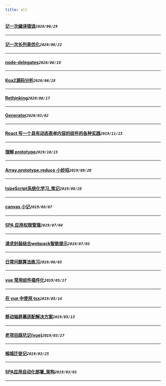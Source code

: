 ```yaml
---
title: all
---
```

 #### [记一次编译错误](/blog/20200629_lookAtError.md)_`2020/06/29`_
*****
 #### [记一次长列表优化](/blog/20200622_longListOptmize.md)_`2020/06/22`_
*****
 #### [node-delegates](/blog/20200619_delegatesJs.md)_`2020/06/19`_
*****
 #### [Koa2源码分析](/blog/20200618_koa_advantage.md)_`2020/06/18`_
*****
 #### [Rethinking](/blog/20200617_rethinking.md)_`2020/06/17`_
*****
 #### [Generator](/blog/20200302_generate.md)_`2020/03/02`_
*****
 #### [React 写一个具有动态表单内容的组件的各种实践](/blog/20191115_react_model_batter_practice.md)_`2019/11/15`_
*****
 #### [理解 prototype](/blog/20191015_prototype.md)_`2019/10/15`_
*****
 #### [Array.prototype.reduce 小妙招](/blog/20190920_js_reduce.md)_`2019/09/20`_
*****
 #### [typeScript系统化学习_笔记](/blog/20190828_ts_note.md)_`2019/08/28`_
*****
 #### [canvas 小记](/blog/20190807_canvasTips.md)_`2019/08/07`_
*****
 #### [SPA 应用权限管理](/blog/20190704_vuePermission.md)_`2019/07/04`_
*****
 #### [请求封装结合webpack智能提示](/blog/20190703_tsApiWebpack.md)_`2019/07/03`_
*****
 #### [日常问题算法练习](/blog/20190603_algorithm.md)_`2019/06/03`_
*****
 #### [vue 常用组件插件化](/blog/20190517_componentToPlugin.md)_`2019/05/17`_
*****
 #### [在 vue 中使用 tsx](/blog/20190514_tsxInVue.md)_`2019/05/14`_
*****
 #### [移动端屏幕适配解决方案](/blog/20190513_mobileLayout.md)_`2019/05/13`_
*****
 #### [老项目踩坑记(vue)](/blog/20190327_oldProjectBug.md)_`2019/03/27`_
*****
 #### [榕城迁徙记](/blog/20190325_newLife.md)_`2019/03/25`_
*****
 #### [SPA应用自动化部署_架构](/blog/20190301_autoPublish.md)_`2019/03/01`_
*****